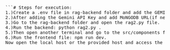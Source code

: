 <pre>```# Steps for execution:
1.)Create a .env file in rag-backend folder and add the GEMINI API Key.
2.)After adding the Gemini API Key and add MoNGODB URL(if needed for the database storage).
3.)Go to the rag-backend folder and open the rag2.py file.
4.)Run the backend: python rag2.py .
5.)Then open another terminal and go to the src/components file.
6.)Run the frontend file: npm run dev.
Now open the local host or the provided host and access the resources.```</pre>

